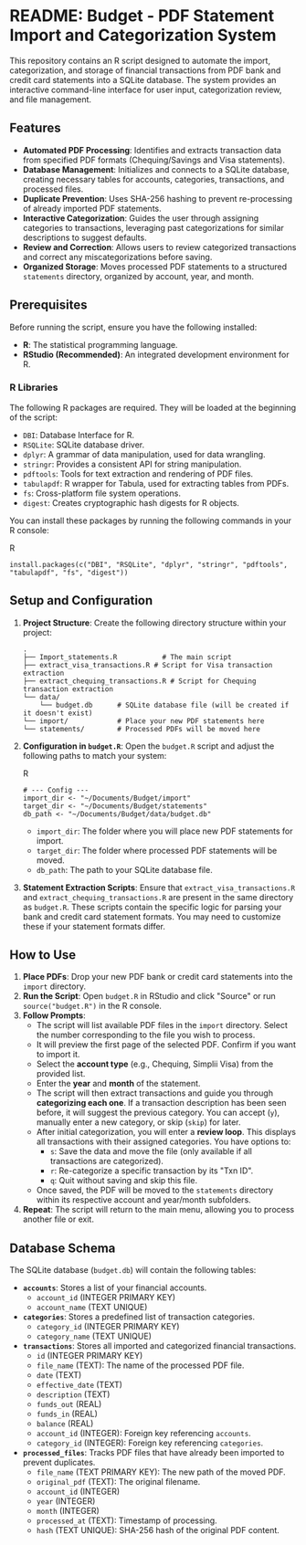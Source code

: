 # README: Budget - PDF Statement Import and Categorization System

This repository contains an R script designed to automate the import, categorization, and storage of financial transactions from PDF bank and credit card statements into a SQLite database. The system provides an interactive command-line interface for user input, categorization review, and file management.

## Features

- **Automated PDF Processing**: Identifies and extracts transaction data from specified PDF formats (Chequing/Savings and Visa statements).
- **Database Management**: Initializes and connects to a SQLite database, creating necessary tables for accounts, categories, transactions, and processed files.
- **Duplicate Prevention**: Uses SHA-256 hashing to prevent re-processing of already imported PDF statements.
- **Interactive Categorization**: Guides the user through assigning categories to transactions, leveraging past categorizations for similar descriptions to suggest defaults.
- **Review and Correction**: Allows users to review categorized transactions and correct any miscategorizations before saving.
- **Organized Storage**: Moves processed PDF statements to a structured `statements` directory, organized by account, year, and month.

## Prerequisites

Before running the script, ensure you have the following installed:

- **R**: The statistical programming language.
- **RStudio (Recommended)**: An integrated development environment for R.

### R Libraries

The following R packages are required. They will be loaded at the beginning of the script:

- `DBI`: Database Interface for R.
- `RSQLite`: SQLite database driver.
- `dplyr`: A grammar of data manipulation, used for data wrangling.
- `stringr`: Provides a consistent API for string manipulation.
- `pdftools`: Tools for text extraction and rendering of PDF files.
- `tabulapdf`: R wrapper for Tabula, used for extracting tables from PDFs.
- `fs`: Cross-platform file system operations.
- `digest`: Creates cryptographic hash digests for R objects.

You can install these packages by running the following commands in your R console:

R

```
install.packages(c("DBI", "RSQLite", "dplyr", "stringr", "pdftools", "tabulapdf", "fs", "digest"))
```

## Setup and Configuration

1. **Project Structure**: Create the following directory structure within your project:
    
    ```
    .
    ├── Import_statements.R           # The main script
    ├── extract_visa_transactions.R # Script for Visa transaction extraction
    ├── extract_chequing_transactions.R # Script for Chequing transaction extraction
    └── data/
        └── budget.db      # SQLite database file (will be created if it doesn't exist)
    └── import/            # Place your new PDF statements here
    └── statements/        # Processed PDFs will be moved here
    ```
    
2. **Configuration in `budget.R`**: Open the `budget.R` script and adjust the following paths to match your system:
    
    R
    
    ```
    # --- Config ---
    import_dir <- "~/Documents/Budget/import"
    target_dir <- "~/Documents/Budget/statements"
    db_path <- "~/Documents/Budget/data/budget.db"
    ```
    - `import_dir`: The folder where you will place new PDF statements for import.
    - `target_dir`: The folder where processed PDF statements will be moved.
    - `db_path`: The path to your SQLite database file.
3. **Statement Extraction Scripts**: Ensure that `extract_visa_transactions.R` and `extract_chequing_transactions.R` are present in the same directory as `budget.R`. These scripts contain the specific logic for parsing your bank and credit card statement formats. You may need to customize these if your statement formats differ.
    

## How to Use

1. **Place PDFs**: Drop your new PDF bank or credit card statements into the `import` directory.
2. **Run the Script**: Open `budget.R` in RStudio and click "Source" or run `source("budget.R")` in the R console.
3. **Follow Prompts**:
    - The script will list available PDF files in the `import` directory. Select the number corresponding to the file you wish to process.
    - It will preview the first page of the selected PDF. Confirm if you want to import it.
    - Select the **account type** (e.g., Chequing, Simplii Visa) from the provided list.
    - Enter the **year** and **month** of the statement.
    - The script will then extract transactions and guide you through **categorizing each one**. If a transaction description has been seen before, it will suggest the previous category. You can accept (`y`), manually enter a new category, or skip (`skip`) for later.
    - After initial categorization, you will enter a **review loop**. This displays all transactions with their assigned categories. You have options to:
        - `s`: Save the data and move the file (only available if all transactions are categorized).
        - `r`: Re-categorize a specific transaction by its "Txn ID".
        - `q`: Quit without saving and skip this file.
    - Once saved, the PDF will be moved to the `statements` directory within its respective account and year/month subfolders.
4. **Repeat**: The script will return to the main menu, allowing you to process another file or exit.

## Database Schema

The SQLite database (`budget.db`) will contain the following tables:

- **`accounts`**: Stores a list of your financial accounts.
    - `account_id` (INTEGER PRIMARY KEY)
    - `account_name` (TEXT UNIQUE)
- **`categories`**: Stores a predefined list of transaction categories.
    - `category_id` (INTEGER PRIMARY KEY)
    - `category_name` (TEXT UNIQUE)
- **`transactions`**: Stores all imported and categorized financial transactions.
    - `id` (INTEGER PRIMARY KEY)
    - `file_name` (TEXT): The name of the processed PDF file.
    - `date` (TEXT)
    - `effective_date` (TEXT)
    - `description` (TEXT)
    - `funds_out` (REAL)
    - `funds_in` (REAL)
    - `balance` (REAL)
    - `account_id` (INTEGER): Foreign key referencing `accounts`.
    - `category_id` (INTEGER): Foreign key referencing `categories`.
- **`processed_files`**: Tracks PDF files that have already been imported to prevent duplicates.
    - `file_name` (TEXT PRIMARY KEY): The new path of the moved PDF.
    - `original_pdf` (TEXT): The original filename.
    - `account_id` (INTEGER)
    - `year` (INTEGER)
    - `month` (INTEGER)
    - `processed_at` (TEXT): Timestamp of processing.
    - `hash` (TEXT UNIQUE): SHA-256 hash of the original PDF content.
